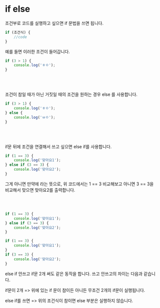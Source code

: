 # if else

조건부로 코드를 실행하고 싶으면 if 문법을 쓰면 됩니다.

```js
if (조건식) {
    //code
}
```

예를 들면 이러한 조건이 들어갑니다.

```js
if (3 > 1) {
    console.log('ㅎㅇ');
}
```

<br><br>

조건이 참일 때가 아닌 거짓일 때의 조건을 원하는 경우 else 를 사용합니다.

```js
if (3 > 1) {
    console.log('ㅎㅇ');
} else {
    console.log('ㅂㅇ');
}
```

<br><br>

if문 뒤에 조건을 연결해서 쓰고 싶으면 else if를 사용합니다.

```js
if (1 == 3) {
    console.log('맞아요1');
} else if (3 == 3) {
    console.log('맞아요2');
}
```

그게 아니면 만약에 라는 뜻으로, 위 코드에서는 1 == 3 비교해보고 아니면 3 == 3을 비교해서 맞으면 맞아요2를
출력합니다.

<br><br>

```js
if (1 == 3) {
    console.log('맞아요1');
} else if (3 == 3) {
    console.log('맞아요2');
}
```

```js
if (1 == 3) {
    console.log('맞아요1');
}
if (3 == 3) {
    console.log('맞아요2');
}
```

else if 안쓰고 if문 2개 써도 같은 동작을 합니다. 쓰고 안쓰고의 차이는 다음과 같습니다.

if문이 2개 => 위에 있는 if 문이 참이든 아니든 무조건 2개의 if문이 실행됩니다.

else if를 쓰면 => 위의 조건식이 참이면 else 부분은 실행하지 않습니다.
